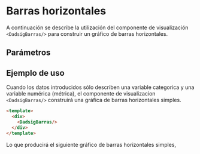 # Barras horizontales

A continuación se describe la utilización del componente de visualización `<DadsigBarras/>` para construir un gráfico de
barras horizontales.

## Parámetros

## Ejemplo de uso

Cuando los datos introducidos sólo describen una variable categorica y una variable numérica (métrica),
el componente de visualizacion `<DadsigBarras/>` construirá una gráfica de barras horizontales simples.

```html
<template>
  <div>
    <DadsigBarras/>
  </div>
</template>
```

Lo que producirá el siguiente gráfico de barras horizontales simples,

<barras-horizontales-simples/>
